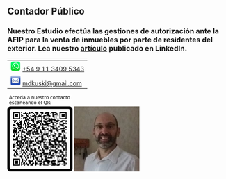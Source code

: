 <html>
<head>
  <title>Marcelo Kukulanski | Contador público</title>
</head>
<body>
</body>
</html>

## Contador Público

### Nuestro Estudio efectúa las gestiones de autorización ante la AFIP para la venta de inmuebles por parte de residentes del exterior. Lea nuestro [artículo](https://www.linkedin.com/pulse/residentes-en-el-exterior-c%C3%B3mo-vendo-mi-inmueble-marcelo-kukulanski) publicado en LinkedIn.


||
|-|
|<img src="./files/wsp_128x128.png" alt="Whatsapp" width="24"/> [+54 9 11 3409 5343](tel:+5491134095343)|
|<img src="./files/email_128x128.png" alt="Email" width="24"/> [mdkuski@gmail.com](mailto:mdkuski@gmail.com)|


<img src="./files/qr_vcard.png" alt="QR" width="150"/> <img src="./files/mdkuski.png" alt="photo" width="150"/>

